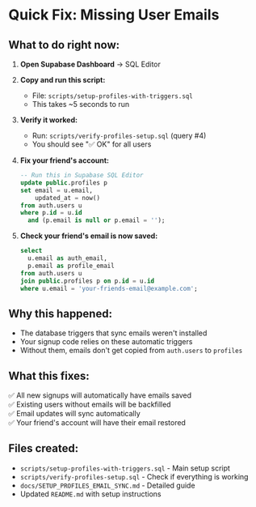 # Quick Fix: Missing User Emails

## What to do right now:

1. **Open Supabase Dashboard** → SQL Editor

2. **Copy and run this script:**
   - File: `scripts/setup-profiles-with-triggers.sql`
   - This takes ~5 seconds to run

3. **Verify it worked:**
   - Run: `scripts/verify-profiles-setup.sql` (query #4)
   - You should see "✅ OK" for all users

4. **Fix your friend's account:**
   ```sql
   -- Run this in Supabase SQL Editor
   update public.profiles p
   set email = u.email,
       updated_at = now()
   from auth.users u
   where p.id = u.id
     and (p.email is null or p.email = '');
   ```

5. **Check your friend's email is now saved:**
   ```sql
   select 
     u.email as auth_email,
     p.email as profile_email
   from auth.users u
   join public.profiles p on p.id = u.id
   where u.email = 'your-friends-email@example.com';
   ```

## Why this happened:
- The database triggers that sync emails weren't installed
- Your signup code relies on these automatic triggers
- Without them, emails don't get copied from `auth.users` to `profiles`

## What this fixes:
✅ All new signups will automatically have emails saved  
✅ Existing users without emails will be backfilled  
✅ Email updates will sync automatically  
✅ Your friend's account will have their email restored  

## Files created:
- `scripts/setup-profiles-with-triggers.sql` - Main setup script
- `scripts/verify-profiles-setup.sql` - Check if everything is working
- `docs/SETUP_PROFILES_EMAIL_SYNC.md` - Detailed guide
- Updated `README.md` with setup instructions
